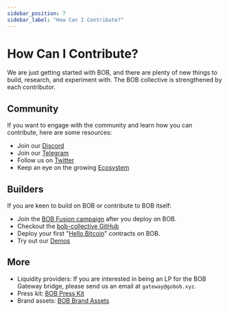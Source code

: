 ```yaml
---
sidebar_position: 7
sidebar_label: "How Can I Contribute?"
---
```


# How Can I Contribute?

We are just getting started with BOB, and there are plenty of new things to build, research, and experiment with. The BOB collective is strengthened by each contributor.

## Community

If you want to engage with the community and learn how you can contribute, here are some resources:

- Join our [Discord](https://discord.gg/gobob)
- Join our [Telegram](https://t.me/+CyIcLW2nfaFlNDc1)
- Follow us on [Twitter](https://twitter.com/build_on_bob)
- Keep an eye on the growing [Ecosystem](https://www.gobob.xyz/ecosystem)

## Builders

If you are keen to build on BOB or contribute to BOB itself:

- Join the [BOB Fusion campaign](https://forms.gle/EKYmrAhPsyiQ3ua57) after you deploy on BOB.
- Checkout the [bob-collective GitHub](https://github.com/bob-collective/bob)
- Deploy your first "[Hello Bitcoin](/docs/build/getting-started/helloworld)" contracts on BOB.
- Try out our [Demos](/docs/build/getting-started/#examples)

## More

- Liquidity providers: If you are interested in being an LP for the BOB Gateway bridge, please send us an email at `gateway@gobob.xyz`.
- Press kit: [BOB Press Kit](https://build-on-bitcoin.notion.site/BOB-Press-Kit-1be66c38713d480eab01000bdd164206)
- Brand assets: [BOB Brand Assets](https://drive.google.com/drive/u/0/folders/1c30QDkyWgaV8xSEpCXFWJj1WQyUjSm7N)
